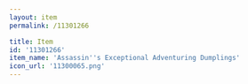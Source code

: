 ```yaml
---
layout: item
permalink: /11301266

title: Item
id: '11301266'
item_name: 'Assassin''s Exceptional Adventuring Dumplings'
icon_url: '11300065.png'
---
```

